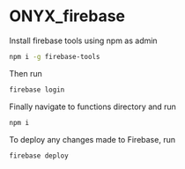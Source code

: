 # ONYX_firebase

Install firebase tools using npm as admin

``` bash
npm i -g firebase-tools
```

Then run

``` bash
firebase login
```

Finally navigate to functions directory and run

``` bash
npm i
```

To deploy any changes made to Firebase, run

``` bash
firebase deploy
```
